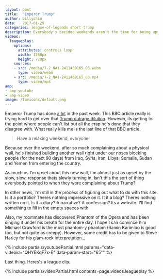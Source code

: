 ```yaml
---
layout: post
title:  "Emperor Trump"
author: billychiu
date:   2017-01-29
categories: league-of-legends short trump
description: Everybody's decided weekends aren't the time for being upset.
videos:
  leagueplay:
    options:
      attributes: controls loop
      width: 1280px
      height: 720px
    sources:
    - src: /media/7-2_NA1-2411469165_03.webm
      type: video/webm
    - src: /media/7-2_NA1-2411469165_03.mp4
      type: video/mp4
amp: 
- amp-youtube
- amp-video
image: /favicons/default.png
---
```


Emperor Trump has done [a lot](http://www.bbc.com/news/world-us-canada-38768272) in the past week. This BBC article really is trying hard to get over that [Trump outrage dilution](http://blog.dilbert.com/post/156399716951/outrage-dilution). However, its getting to the point where people can't list out all the crap he's done that they disagree with. What really kills me is the last line of that BBC article.

<blockquote>
Have a relaxing weekend, everyone!
</blockquote>

Because over the weekend, after so much complaining about a physical wall, he's [finished building another wall right under our noses](http://www.bbc.com/news/world-us-canada-38785028) blocking people (for the next 90 days) from Iraq, Syria, Iran, Libya, Somalia, Sudan and Yemen from entering the country.

As much as I'm upset about this new wall, I'm almost just as upset by the slow, slow, response thats slowly turning in. Isn't this the sort of thing everybody pointed to when they were complaining about Trump?

In other news, I'm still in the process of figuring out what to do with this site. Is it a portfolio? Theres nothing impressive on it. It it a blog? Theres nothing written on it. Is it a diary? A narrative? A confession? Its a website. I'll find something to fill in the empty spaces with.

Also, my roommate has discovered Phantom of the Opera and has been singing it under his breath for the entire day. I hope I can convince him Michael Crawford is the most phantom-y phantom (Ramin Karimloo is good too, but not quite as creepy). However, some credit has to be given to Steve Harley for his glam-rock interpretation...

{% include partials/youtubePartial.html params="data-videoid=\"QHYEKqF7x-E\" data-param-start=\"65\"" %}

Last thing. Heres's a league clip.

{% include partials/videoPartial.html contents=page.videos.leagueplay %}

